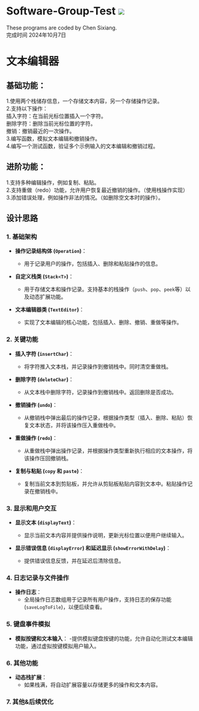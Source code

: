 # Software-Group-Test ![](https://komarev.com/ghpvc/?username=Chen-dll)
These programs are coded by Chen Sixiang.   
完成时间 2024年10月7日 
# 文本编辑器
## 基础功能：
1.使用两个栈储存信息，一个存储文本内容，另一个存储操作记录。  
2.支持以下操作：  
  插入字符：在当前光标位置插入一个字符。  
  删除字符：删除当前光标位置的字符。  
  撤销：撤销最近的一次操作。  
3.编写函数，模拟文本编辑和撤销操作。  
4.编写一个测试函数，验证多个示例输入的文本编辑和撤销过程。  
## 进阶功能：
1.支持多种编辑操作，例如复制、粘贴。	  
2.支持重做（redo）功能，允许用户恢复最近撤销的操作。（使用栈操作实现）  
3.添加错误处理，例如操作非法的情况。（如删除空文本时的操作）。  

## 设计思路

### 1. **基础架构**
- **操作记录结构体 (`Operation`)**：
  - 用于记录用户的操作，包括插入、删除和粘贴操作的信息。

- **自定义栈类 (`Stack<T>`)**：
  - 用于存储文本和操作记录。支持基本的栈操作（`push`、`pop`、`peek`等）以及动态扩展功能。

- **文本编辑器类 (`TextEditor`)**：
  - 实现了文本编辑的核心功能，包括插入、删除、撤销、重做等操作。

### 2. **关键功能**
- **插入字符 (`insertChar`)**：
  - 将字符推入文本栈，并记录操作到撤销栈中。同时清空重做栈。

- **删除字符 (`deleteChar`)**：
  - 从文本栈中删除字符，记录操作到撤销栈中。返回删除是否成功。

- **撤销操作 (`undo`)**：
  - 从撤销栈中弹出最后的操作记录，根据操作类型（插入、删除、粘贴）恢复文本状态，并将该操作压入重做栈中。

- **重做操作 (`redo`)**：
  - 从重做栈中弹出操作记录，并根据操作类型重新执行相应的文本操作，将该操作压回撤销栈。

- **复制与粘贴 (`copy` 和 `paste`)**：
  - 复制当前文本到剪贴板，并允许从剪贴板粘贴内容到文本中。粘贴操作记录在撤销栈中。

### 3. **显示和用户交互**
- **显示文本 (`displayText`)**：
  - 显示当前文本内容并提供操作说明，更新光标位置以便用户继续输入。

- **显示错误信息 (`displayError`) 和延迟显示 (`showErrorWithDelay`)**：
  - 提供错误信息反馈，并在延迟后清除信息。

### 4. **日志记录与文件操作**
- **操作日志**：
  - 全局操作日志数组用于记录所有用户操作，支持日志的保存功能 (`saveLogToFile`)，以便后续查看。

### 5. **键盘事件模拟**
- **模拟按键和文本输入**：
  -提供模拟键盘按键的功能，允许自动化测试文本编辑功能，通过虚拟按键模拟用户输入。

### 6. **其他功能**
- **动态栈扩展**：
  - 如果栈满，将自动扩展容量以存储更多的操作和文本内容。

### 7. **其他&后续优化**

